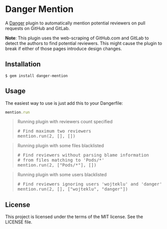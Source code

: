 # Danger Mention

A [Danger](https://github.com/danger/danger) plugin to automatically mention potential reviewers on pull requests on GitHub and GitLab.

**Note**: This plugin uses the web-scraping of GitHub.com and GitLab to detect the authors to find potential reviewers. This might cause the plugin to break if either of those pages introduce design changes.

## Installation

    $ gem install danger-mention

## Usage

The easiest way to use is just add this to your Dangerfile:

```rb
mention.run
```

<blockquote>Running plugin with reviewers count specified
  <pre>
# Find maximum two reviewers
mention.run(2, [], [])</pre>
</blockquote>

<blockquote>Running plugin with some files blacklisted
  <pre>
# Find reviewers without parsing blame information
# from files matching to 'Pods/*'
mention.run(2, ["Pods/*"], [])</pre>
</blockquote>

<blockquote>Running plugin with some users blacklisted
  <pre>
# Find reviewers ignoring users 'wojteklu' and 'danger'
mention.run(2, [], ["wojteklu", "danger"])</pre>
</blockquote>

## License

This project is licensed under the terms of the MIT license. See the LICENSE file.
